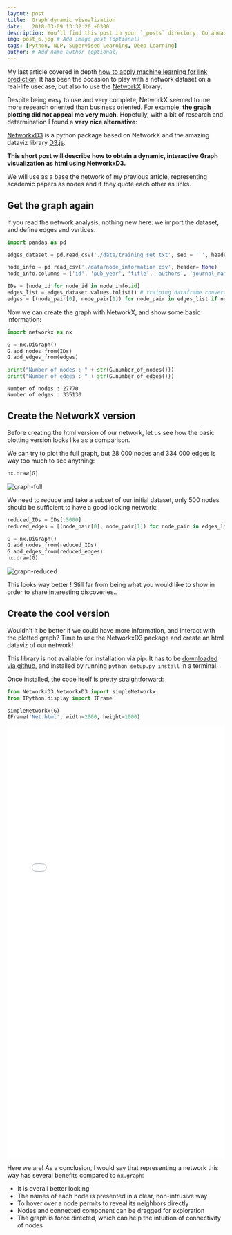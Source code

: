 ```yaml
---
layout: post
title:  Graph dynamic visualization
date:   2018-03-09 13:32:20 +0300
description: You’ll find this post in your `_posts` directory. Go ahead and edit it and re-build the site to see your changes. # Add post description (optional)
img: post_6.jpg # Add image post (optional)
tags: [Python, NLP, Supervised Learning, Deep Learning]
author: # Add name author (optional)
---
```


My last article covered in depth [how to apply machine learning for link prediction](https://remicnrd.github.io./). It has been the occasion to play with a network dataset on a real-life usecase, but also to use the [NetworkX](https://networkx.github.io/) library.

Despite being easy to use and very complete, NetworkX seemed to me more research oriented than business oriented. For example, **the graph plotting did not appeal me very much**. Hopefully, with a bit of research and determination I found a **very nice alternative**: 

[NetworkxD3](https://bl.ocks.org/Jverma/1c52426ac2fb0ff0e785) is a python package based on NetworkX and the amazing dataviz library [D3.js](https://d3js.org/). 

**This short post will describe how to obtain a dynamic, interactive Graph visualization as html using NetworkxD3.**

We will use as a base the network of my previous article, representing academic papers as nodes and if they quote each other as links.

## Get the graph again

If you read the network analysis, nothing new here: we import the dataset, and define edges and vertices.


```python
import pandas as pd

edges_dataset = pd.read_csv('./data/training_set.txt', sep = ' ', header = None)

node_info = pd.read_csv('./data/node_information.csv', header= None)
node_info.columns = ['id', 'pub_year', 'title', 'authors', 'journal_name', 'abstract']

IDs = [node_id for node_id in node_info.id]
edges_list = edges_dataset.values.tolist() # training dataframe convertion for easy edges list comprehension below
edges = [(node_pair[0], node_pair[1]) for node_pair in edges_list if node_pair[2] == 1]
```

Now we can create the graph with NetworkX, and show some basic information:


```python
import networkx as nx

G = nx.DiGraph()
G.add_nodes_from(IDs)
G.add_edges_from(edges)

print("Number of nodes : " + str(G.number_of_nodes()))
print("Number of edges : " + str(G.number_of_edges()))
```

    Number of nodes : 27770
    Number of edges : 335130


## Create the NetworkX version

Before creating the html version of our network, let us see how the basic plotting version looks like as a comparison.

We can try to plot the full graph, but 28 000 nodes and 334 000 edges is way too much to see anything:


```python
nx.draw(G)
```



![graph-full]({{site.baseurl}}/assets/img/graph-full.jpg)


We need to reduce and take a subset of our initial dataset, only 500 nodes should be sufficient to have a good looking network:


```python
reduced_IDs = IDs[:5000]
reduced_edges = [(node_pair[0], node_pair[1]) for node_pair in edges_list if (node_pair[2] == 1 and node_pair[0] in reduced_IDs and node_pair[1] in reduced_IDs)]
```


```python
G = nx.DiGraph()
G.add_nodes_from(reduced_IDs)
G.add_edges_from(reduced_edges)
nx.draw(G)
```



![graph-reduced]({{site.baseurl}}/assets/img/graph-reduced.jpg)


This looks way better ! Still far from being what you would like to show in order to share interesting discoveries..

## Create the cool version

Wouldn't it be better if we could have more information, and interact with the plotted graph?
Time to use the NetworkxD3 package and create an html dataviz of our network!

This library is not available for installation via pip. It has to be [downloaded via github](https://github.com/Jverma/NetworkxD3), and installed by running `python setup.py install` in a terminal.

Once installed, the code itself is pretty straightforward:


```python
from NetworkxD3.NetworkxD3 import simpleNetworkx
from IPython.display import IFrame 

simpleNetworkx(G)
IFrame('Net.html', width=2000, height=1000)
```
<iframe max- width="100%"  height="1000" src="{{site.baseurl}}/assets/Net.html" frameborder="0"  allowfullscreen ></iframe>
        

Here we are! As a conclusion, I would say that representing a network this way has several benefits compared to `nx.graph`:
- It is overall better looking
- The names of each node is presented in a clear, non-intrusive way
- To hover over a node permits to reveal its neighbors directly
-  Nodes and connected component can be dragged for exploration
- The graph is force directed, which can help the intuition of connectivity of nodes


